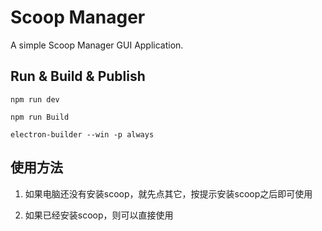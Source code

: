 # Scoop Manager

A simple Scoop Manager GUI Application.

## Run & Build & Publish

```shell
npm run dev
```

```shell
npm run Build
```

```shell
electron-builder --win -p always
```

## 使用方法

1. 如果电脑还没有安装scoop，就先点其它，按提示安装scoop之后即可使用

2. 如果已经安装scoop，则可以直接使用